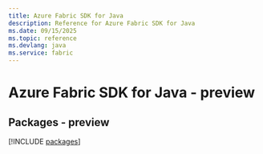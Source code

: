 ```yaml
---
title: Azure Fabric SDK for Java
description: Reference for Azure Fabric SDK for Java
ms.date: 09/15/2025
ms.topic: reference
ms.devlang: java
ms.service: fabric
---
```

# Azure Fabric SDK for Java - preview
## Packages - preview
[!INCLUDE [packages](fabric-index.md)]